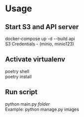 # Usage

## Start S3 and API server
docker-compose up -d --build api  
S3 Credentials - (minio, minio123)

## Activate virtualenv
poetry shell  
poetry install

## Run script
python main.py *folder*  
Example: python manage.py images

